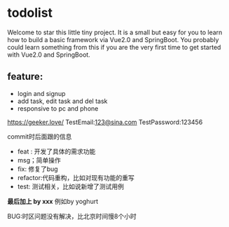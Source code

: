 # todolist
Welcome to star this little tiny project. It is a small but easy for you to learn how to build a basic framework via Vue2.0 and SpringBoot. You probably could learn something from this if you are the very first time to get started with Vue2.0 and SpringBoot. 
## feature:
* login and signup
* add task, edit task and del task
* responsive to pc and phone

https://geeker.love/
TestEmail:123@sina.com
TestPassword:123456

commit时后面跟的信息
* feat : 开发了具体的需求功能
* msg；简单操作
* fix: 修复了bug
* refactor:代码重构，比如对现有功能的重写
* test: 测试相关，比如说新增了测试用例

**最后加上 by xxx**
例如by yoghurt



BUG:时区问题没有解决，比北京时间慢8个小时